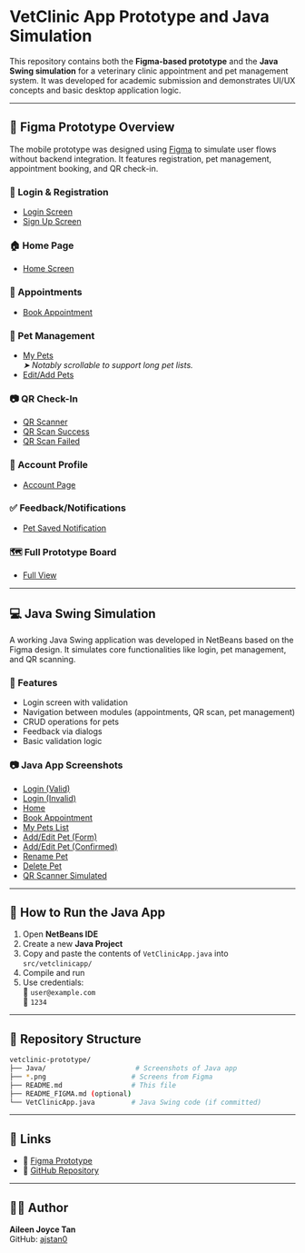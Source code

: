 # VetClinic App Prototype and Java Simulation

This repository contains both the **Figma-based prototype** and the **Java Swing simulation** for a veterinary clinic appointment and pet management system. It was developed for academic submission and demonstrates UI/UX concepts and basic desktop application logic.

---

## 📱 Figma Prototype Overview

The mobile prototype was designed using [Figma](https://www.figma.com/design/ta0EEntbhKKewXAgcLqNHu/APP-TECH---PROJ?node-id=0-1&t=tUG3z7mO5DGjueTi-1) to simulate user flows without backend integration. It features registration, pet management, appointment booking, and QR check-in.

### 🔐 Login & Registration
- [Login Screen](https://github.com/ajstan0/vetclinic-prototype/blob/main/login.png?raw=true)
- [Sign Up Screen](https://github.com/ajstan0/vetclinic-prototype/blob/main/signup.png?raw=true)

### 🏠 Home Page
- [Home Screen](https://github.com/ajstan0/vetclinic-prototype/blob/main/home.png?raw=true)

### 📅 Appointments
- [Book Appointment](https://github.com/ajstan0/vetclinic-prototype/blob/main/book%20appointment.png?raw=true)

### 🐾 Pet Management
- [My Pets](https://github.com/ajstan0/vetclinic-prototype/blob/main/my%20pets.png?raw=true)  
  _➤ Notably scrollable to support long pet lists._
- [Edit/Add Pets](https://github.com/ajstan0/vetclinic-prototype/blob/main/edit%20pets.png?raw=true)

### 📷 QR Check-In
- [QR Scanner](https://github.com/ajstan0/vetclinic-prototype/blob/main/qr.png?raw=true)
- [QR Scan Success](https://github.com/ajstan0/vetclinic-prototype/blob/main/result-success.png?raw=true)
- [QR Scan Failed](https://github.com/ajstan0/vetclinic-prototype/blob/main/result-fail.png?raw=true)

### 👤 Account Profile
- [Account Page](https://github.com/ajstan0/vetclinic-prototype/blob/main/account.png?raw=true)

### ✅ Feedback/Notifications
- [Pet Saved Notification](https://github.com/ajstan0/vetclinic-prototype/blob/main/result-notif.png?raw=true)

### 🗺️ Full Prototype Board
- [Full View](https://github.com/ajstan0/vetclinic-prototype/blob/main/whole%20board.png?raw=true)

---

## 💻 Java Swing Simulation

A working Java Swing application was developed in NetBeans based on the Figma design. It simulates core functionalities like login, pet management, and QR scanning.

### 🔧 Features

- Login screen with validation
- Navigation between modules (appointments, QR scan, pet management)
- CRUD operations for pets
- Feedback via dialogs
- Basic validation logic

### 📷 Java App Screenshots

- [Login (Valid)](https://github.com/ajstan0/vetclinic-prototype/blob/main/Java/java_successful%20login.png?raw=true)
- [Login (Invalid)](https://github.com/ajstan0/vetclinic-prototype/blob/main/Java/java_login%20invalid.png?raw=true)
- [Home](https://github.com/ajstan0/vetclinic-prototype/blob/main/Java/java_home.png?raw=true)
- [Book Appointment](https://github.com/ajstan0/vetclinic-prototype/blob/main/Java/java_manage%20booking.png?raw=true)
- [My Pets List](https://github.com/ajstan0/vetclinic-prototype/blob/main/Java/java_after%20change%20name.png?raw=true)
- [Add/Edit Pet (Form)](https://github.com/ajstan0/vetclinic-prototype/blob/main/Java/java_edit-add.png?raw=true)
- [Add/Edit Pet (Confirmed)](https://github.com/ajstan0/vetclinic-prototype/blob/main/Java/java_edit-add2.png?raw=true)
- [Rename Pet](https://github.com/ajstan0/vetclinic-prototype/blob/main/Java/java_change%20name.png?raw=true)
- [Delete Pet](https://github.com/ajstan0/vetclinic-prototype/blob/main/Java/java_delete%20pet.png?raw=true)
- [QR Scanner Simulated](https://github.com/ajstan0/vetclinic-prototype/blob/main/Java/java_qr.png?raw=true)

---

## 🚀 How to Run the Java App

1. Open **NetBeans IDE**
2. Create a new **Java Project**
3. Copy and paste the contents of `VetClinicApp.java` into `src/vetclinicapp/`
4. Compile and run
5. Use credentials:  
   📧 `user@example.com`  
   🔐 `1234`

---

## 📂 Repository Structure

```bash
vetclinic-prototype/
├── Java/                      # Screenshots of Java app
├── *.png                     # Screens from Figma
├── README.md                 # This file
├── README_FIGMA.md (optional)
└── VetClinicApp.java         # Java Swing code (if committed)
```

---

## 📎 Links

- 🔗 [Figma Prototype](https://www.figma.com/design/ta0EEntbhKKewXAgcLqNHu/APP-TECH---PROJ?node-id=0-1&t=tUG3z7mO5DGjueTi-1)
- 🐙 [GitHub Repository](https://github.com/ajstan0/vetclinic-prototype)

---

## 👩‍💻 Author

**Aileen Joyce Tan**  
GitHub: [ajstan0](https://github.com/ajstan0)
